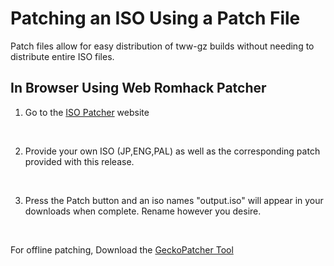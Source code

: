 # Patching an ISO Using a Patch File

Patch files allow for easy distribution of tww-gz builds without needing to distribute entire ISO files.  

## In Browser Using Web Romhack Patcher

1. Go to the [ISO Patcher](https://geckopatcher.net/) website
<br/>

2. Provide your own ISO (JP,ENG,PAL) as well as the corresponding patch provided with this release.
<br/>

3. Press the Patch button and an iso names "output.iso" will appear in your downloads when complete. Rename however you desire.
<br/>

For offline patching, Download the [GeckoPatcher Tool](https://github.com/zsrtp/geckopatcher/releases/tag/v0.1.1)
